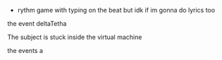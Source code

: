 - rythm game with typing on the beat but idk if im gonna do lyrics too



the event deltaTetha

The subject is stuck inside the virtual machine

the events a